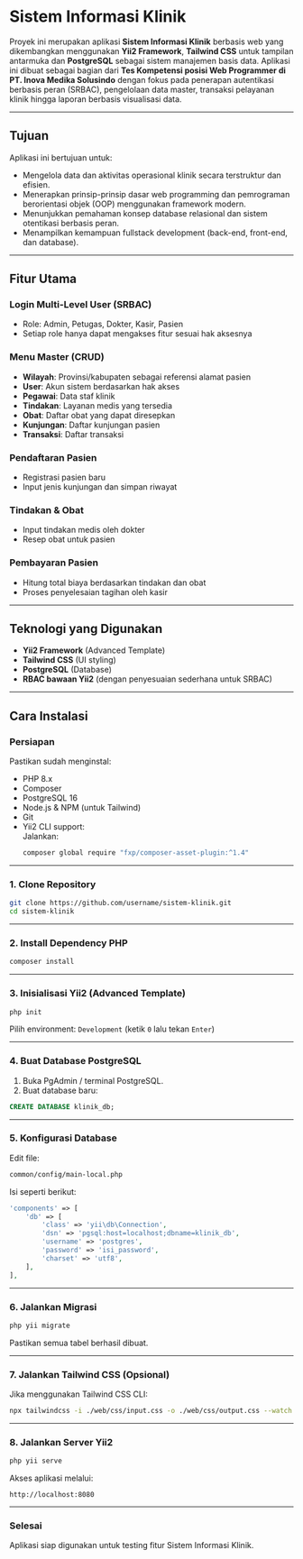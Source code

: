 # Sistem Informasi Klinik

Proyek ini merupakan aplikasi **Sistem Informasi Klinik** berbasis web yang dikembangkan menggunakan **Yii2 Framework**, **Tailwind CSS** untuk tampilan antarmuka dan **PostgreSQL** sebagai sistem manajemen basis data. Aplikasi ini dibuat sebagai bagian dari **Tes Kompetensi posisi Web Programmer di PT. Inova Medika Solusindo** dengan fokus pada penerapan autentikasi berbasis peran (SRBAC), pengelolaan data master, transaksi pelayanan klinik hingga laporan berbasis visualisasi data.

---

## Tujuan

Aplikasi ini bertujuan untuk:
- Mengelola data dan aktivitas operasional klinik secara terstruktur dan efisien.
- Menerapkan prinsip-prinsip dasar web programming dan pemrograman berorientasi objek (OOP) menggunakan framework modern.
- Menunjukkan pemahaman konsep database relasional dan sistem otentikasi berbasis peran.
- Menampilkan kemampuan fullstack development (back-end, front-end, dan database).

---

## Fitur Utama

### Login Multi-Level User (SRBAC)
- Role: Admin, Petugas, Dokter, Kasir, Pasien
- Setiap role hanya dapat mengakses fitur sesuai hak aksesnya

### Menu Master (CRUD)
- **Wilayah**: Provinsi/kabupaten sebagai referensi alamat pasien
- **User**: Akun sistem berdasarkan hak akses
- **Pegawai**: Data staf klinik
- **Tindakan**: Layanan medis yang tersedia
- **Obat**: Daftar obat yang dapat diresepkan
- **Kunjungan**: Daftar kunjungan pasien
- **Transaksi**: Daftar transaksi

### Pendaftaran Pasien
- Registrasi pasien baru
- Input jenis kunjungan dan simpan riwayat

### Tindakan & Obat
- Input tindakan medis oleh dokter
- Resep obat untuk pasien

### Pembayaran Pasien
- Hitung total biaya berdasarkan tindakan dan obat
- Proses penyelesaian tagihan oleh kasir

---

## Teknologi yang Digunakan

- **Yii2 Framework** (Advanced Template)
- **Tailwind CSS** (UI styling)
- **PostgreSQL** (Database)
- **RBAC bawaan Yii2** (dengan penyesuaian sederhana untuk SRBAC)

---

## Cara Instalasi

### Persiapan

Pastikan sudah menginstal:

- PHP 8.x  
- Composer  
- PostgreSQL 16  
- Node.js & NPM (untuk Tailwind)  
- Git  
- Yii2 CLI support:  
  Jalankan:
  ```bash
  composer global require "fxp/composer-asset-plugin:^1.4"
  ```

---

### 1. Clone Repository

```bash
git clone https://github.com/username/sistem-klinik.git
cd sistem-klinik
```

---

### 2. Install Dependency PHP

```bash
composer install
```

---

### 3. Inisialisasi Yii2 (Advanced Template)

```bash
php init
```

Pilih environment: `Development` (ketik `0` lalu tekan `Enter`)

---

### 4. Buat Database PostgreSQL

1. Buka PgAdmin / terminal PostgreSQL.  
2. Buat database baru:

```sql
CREATE DATABASE klinik_db;
```

---

### 5. Konfigurasi Database

Edit file:

```bash
common/config/main-local.php
```

Isi seperti berikut:

```php
'components' => [
    'db' => [
        'class' => 'yii\db\Connection',
        'dsn' => 'pgsql:host=localhost;dbname=klinik_db',
        'username' => 'postgres',
        'password' => 'isi_password',
        'charset' => 'utf8',
    ],
],
```

---

### 6. Jalankan Migrasi

```bash
php yii migrate
```

Pastikan semua tabel berhasil dibuat.

---

### 7. Jalankan Tailwind CSS (Opsional)

Jika menggunakan Tailwind CSS CLI:

```bash
npx tailwindcss -i ./web/css/input.css -o ./web/css/output.css --watch
```

---

### 8. Jalankan Server Yii2

```bash
php yii serve
```

Akses aplikasi melalui:

```
http://localhost:8080
```

---

### Selesai

Aplikasi siap digunakan untuk testing fitur Sistem Informasi Klinik.
